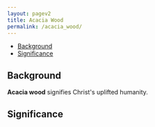 ```yaml
---
layout: pagev2
title: Acacia Wood
permalink: /acacia_wood/
---
```

- [Background](#background)
- [Significance](#significance)

## Background

**Acacia wood** signifies Christ's uplifted humanity.

## Significance
